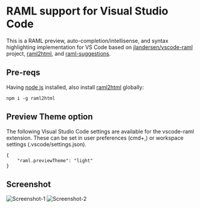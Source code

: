 # RAML support for Visual Studio Code
This is a RAML preview, auto-completion/intellisense, and syntax highlighting implementation for VS Code based on [jlandersen/vscode-raml](https://github.com/jlandersen/vscode-raml) project, [raml2html](https://github.com/raml2html/raml2html), and [raml-suggestions](https://github.com/mulesoft/raml-suggestions/).

## Pre-reqs 
Having [node js](https://nodejs.org/en/) installed, also install [raml2html](https://www.npmjs.com/package/raml2html) globally:
```
npm i -g raml2html
```

## Preview Theme option
The following Visual Studio Code settings are available for the vscode-raml extension. These can be set in user preferences (cmd+,) or workspace settings (.vscode/settings.json).

```
{
    "raml.previewTheme": "light"
}
```

## Screenshot
![Screenshot-1](https://github.com/blzjns/vscode-raml/raw/master/media/screenshot_highlight.png)
![Screenshot-2](https://github.com/blzjns/vscode-raml/raw/master/media/screenshot_preview.png)